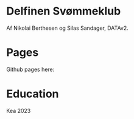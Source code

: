 # Delfinen Svømmeklub
Af Nikolai Berthesen og Silas Sandager, DATAv2.

# Pages
Github pages here:

# Education
Kea 2023